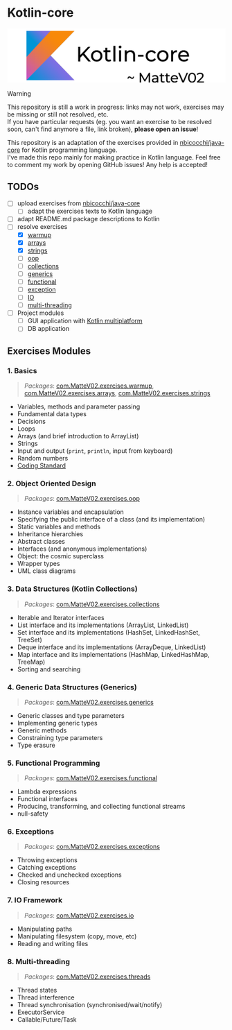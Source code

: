# Kotlin-core

![logo](images/kotlin-core-logo.png)

> [!WARNING]
> This repository is still a work in progress: links may not work, exercises may be missing or still not resolved,
> etc.  
> If you have particular requests (eg. you want an exercise to be resolved soon, can't find anymore a file, link
> broken), **please open an issue**!

This repository is an adaptation of the exercises provided
in [nbicocchi/java-core](https://github.com/nbicocchi/java-core/tree/main) for Kotlin programming language.  
I've made this repo mainly for making practice in Kotlin language. Feel free to comment my work by opening GitHub
issues! Any help is accepted!

## TODOs

- [ ] upload exercises from [nbicocchi/java-core](https://github.com/nbicocchi/java-core/tree/main)
	- [ ] adapt the exercises texts to Kotlin language
- [ ] adapt README.md package descriptions to Kotlin
- [ ] resolve exercises
	- [x] [warmup](README.md#1-basics)
	- [x] [arrays](README.md#1-basics)
	- [x] [strings](README.md#1-basics)
	- [ ] [oop](README.md#2-object-oriented-design)
	- [ ] [collections](README.md#3-data-structures-kotlin-collections)
	- [ ] [generics](README.md#4-generic-data-structures-generics)
	- [ ] [functional](README.md#5-functional-programming)
	- [ ] [exception](README.md#6-exceptions)
	- [ ] [IO](README.md#7-io-framework)
	- [ ] [multi-threading](README.md#8-multi-threading)
- [ ] Project modules
	- [ ] GUI application with [Kotlin multiplatform](https://www.jetbrains.com/kotlin-multiplatform/)
	- [ ] DB application

## Exercises Modules

### 1. Basics

> _Packages_: [com.MatteV02.exercises.warmup](src/main/kotlin/com/MatteV02/exercises/warmup), [com.MatteV02.exercises.arrays](src/main/kotlin/com/MatteV02/exercises/arrays), [com.MatteV02.exercises.strings](src/main/kotlin/com/MatteV02/exercises/strings)

- Variables, methods and parameter passing
- Fundamental data types
- Decisions
- Loops
- Arrays (and brief introduction to ArrayList)
- Strings
- Input and output (`print`, `println`, input from keyboard)
- Random numbers
- [Coding Standard](https://kotlinlang.org/docs/coding-conventions.html)

### 2. Object Oriented Design

> _Packages_: [com.MatteV02.exercises.oop](src/main/kotlin/com/MatteV02/exercises/oop)

* Instance variables and encapsulation
* Specifying the public interface of a class (and its implementation)
* Static variables and methods
* Inheritance hierarchies
* Abstract classes
* Interfaces (and anonymous implementations)
* Object: the cosmic superclass
* Wrapper types
* UML class diagrams

### 3. Data Structures (Kotlin Collections)

> *Packages*: [com.MatteV02.exercises.collections](src/main/kotlin/com/MatteV02/exercises/collections)

* Iterable and Iterator interfaces
* List interface and its implementations (ArrayList, LinkedList)
* Set interface and its implementations (HashSet, LinkedHashSet, TreeSet)
* Deque interface and its implementations (ArrayDeque, LinkedList)
* Map interface and its implementations (HashMap, LinkedHashMap, TreeMap)
* Sorting and searching

### 4. Generic Data Structures (Generics)

> _Packages_: [com.MatteV02.exercises.generics](src/main/kotlin/com/MatteV02/exercises/generics)

* Generic classes and type parameters
* Implementing generic types
* Generic methods
* Constraining type parameters
* Type erasure

### 5. Functional Programming

> _Packages_: [com.MatteV02.exercises.functional](src/main/kotlin/com/MatteV02/exercises/functional)

* Lambda expressions
* Functional interfaces
* Producing, transforming, and collecting functional streams
* null-safety

### 6. Exceptions

> _Packages_: [com.MatteV02.exercises.exceptions](src/main/kotlin/com/MatteV02/exercises/exceptions)

* Throwing exceptions
* Catching exceptions
* Checked and unchecked exceptions
* Closing resources

### 7. IO Framework

> _Packages_: [com.MatteV02.exercises.io](src/main/kotlin/com/MatteV02/exercises/io)

* Manipulating paths
* Manipulating filesystem (copy, move, etc)
* Reading and writing files

### 8. Multi-threading

> _Packages_: [com.MatteV02.exercises.threads](src/main/kotlin/com/MatteV02/exercises/threads)

* Thread states
* Thread interference
* Thread synchronisation (synchronised/wait/notify)
* ExecutorService
* Callable/Future/Task
